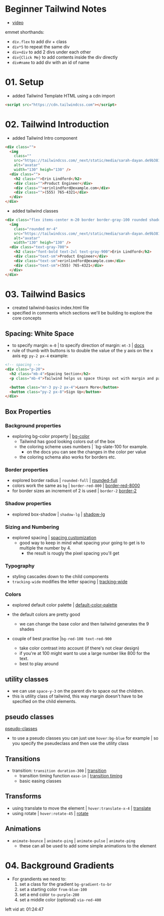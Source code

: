 # Beginner Tailwind Notes
- [video](https://youtu.be/wEM5NdJ-8HY?si=mt9VgE7809WIiEjJ)

emmet shorthands:
- `div.flex` to add div + class
- `div*5` to repeat the same div
- `div+div` to add 2 divs under each other
- `div{Click Me}` to add contents inside the div directly
- `div#name` to add div with an id of name

# 01. Setup
- added Tailwind Template HTML using a cdn import
``` HTML 01-tailwind-template
<script src="https://cdn.tailwindcss.com"></script>
```

# 02. Tailwind Introduction
- added Tailwind Intro component
``` HTML
<div class="">
  <img 
    class="" 
    src="https://tailwindcss.com/_next/static/media/sarah-dayan.de9b3815.jpg"
    alt="avatar" 
    width="130" heigh="130" />
  <div class="">
    <h2 class="">Erin Lindford</h2>
    <div class="">Product Engineer</div>
    <div class="">erinlindford@example.com</div>
    <div class="">(555) 765-4321</div>
  </div>
</div>
```

- added tailwind classes
``` HTML
<div class="flex items-center m-20 border border-gray-100 rounded shadow p-3">
  <img 
    class="rounded mr-4" 
    src="https://tailwindcss.com/_next/static/media/sarah-dayan.de9b3815.jpg"
    alt="avatar" 
    width="130" heigh="130" />
  <div class="text-gray-700">
    <h2 class="font-bold text-2xl text-gray-900">Erin Lindford</h2>
    <div class="text-sm">Product Engineer</div>
    <div class="text-sm">erinlindford@example.com</div>
    <div class="text-sm">(555) 765-4321</div>
  </div>
</div>
```

# 03. Tailwind Basics
- created tailwind-basics index.html file
- specified in comments which sections we'll be building to explore the core concepts

## Spacing: White Space
- to specify margin: `m-0` | to specify direction of margin: `mt-3` | [docs](https://tailwindcss.com/docs/margin)
- rule of thumb with buttons is to double the value of the y axis on the x axis
  eg: `py-2 px-4`
example:
``` HTML
<!-- spacing -->
<div class="p-20">
  <h2 class="mb-4">Spacing Section</h2>
  <p class="mb-4">Tailwind helps us space things out with margin and padding.</p>

  <button class="mr-3 py-2 px-4">Learn More</button>
  <button class="py-2 px-8">Sign Up</button>
</div>
```

## Box Properties

### Background properties
- exploring bg-color property | [bg-color](https://tailwindcss.com/docs/background-color)
  - Tailwind has good looking colors out of the box 
  - the coloring scheme uses numbers | `bg-slate-100 for example.
    - on the docs you can see the changes in the color per value
  - the coloring schema also works for borders etc.

### Border properties
- explored border radius | `rounded-full` | [rounded-full](https://tailwindcss.com/docs/border-radius)
- colors work the same as `bg` | `border-red-800` | [border-red-8000](https://tailwindcss.com/docs/border-color)
- for border sizes an increment of 2 is used | `border-2` [border-2](https://tailwindcss.com/docs/border-width)

### Shadow properties
- explored box-shadow | `shadow-lg` | [shadow-lg](https://tailwindcss.com/docs/box-shadow)

### Sizing and Numbering
- explored spacing | [spacing customization](https://tailwindcss.com/docs/customizing-spacing)
  - good way to keep in mind what spacing your going to get is to multiple the number by 4. 
    - the result is rougly the pixel spacing you'll get 

### Typography
- styling cascades down to the child components
- `tracking-wide` modifies the letter spacing | [tracking-wide](https://tailwindcss.com/docs/letter-spacing)

### Colors
- explored default color palette | [default-color-palette](https://tailwindcss.com/docs/customizing-colors#default-color-palette)

- the default colors are pretty good
  - we can change the base color and then tailwind generates the 9 shades

- couple of best practise |` bg-red-100 text-red-900 `
  - take color contrast into account (if there's not clear design)
  - if you're at 100 might want to use a large number like 800 for the text.
  - best to play around

 ## utility classes
 - we can use `space-y-3` on the parent div to space out the children.
  - this is utility class of tailwind, this way margin doesn't have to be specified on the child elements. 

 ## pseudo classes
 [pseudo-classes](https://tailwindcss.com/docs/hover-focus-and-other-states#pseudo-elements)
 - to use a pseudo classes you can just use `hover:bg-blue` for example
   | so you specify the pseudeclass and then use the utility class 

## Transitions
- transition: `transition duration-300` | [transition](https://tailwindcss.com/docs/transition-property)
  - transition timing function `ease-in` | [transition timing](https://tailwindcss.com/docs/transition-timing-function)
  - basic easing classes

## Transforms
- using translate to move the element | `hover:translate-x-4` | 
  [translate](https://tailwindcss.com/docs/translate)
- using rotate | `hover:rotate-45` |
  [rotate](https://tailwindcss.com/docs/rotate)
 

## Animations
- `animate-bounce` | `animate-ping` | `animate-pulse` | `animate-ping`
  - these can all be used to add some simple animations to the element


# 04. Background Gradients
- For grandients we need to:
  1. set a class for the gradient
  `bg-gradient-to-br`
  2. set a starting color
  `from-blue-100`
  3. set a end color
  `to-purple-200`
  4. set a middle color (optional)
  `via-red-400`

left vid at: 01:24:47